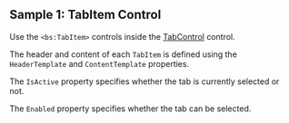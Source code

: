 ## Sample 1: TabItem Control

Use the `<bs:TabItem>` controls inside the [TabControl](/docs/controls/bootstrap4/TabControl/{branch}) control.

The header and content of each `TabItem` is defined using the `HeaderTemplate` and `ContentTemplate` properties.  

The `IsActive` property specifies whether the tab is currently selected or not.

The `Enabled` property specifies whether the tab can be selected.

